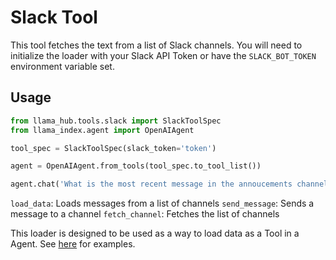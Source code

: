 # Slack Tool

This tool fetches the text from a list of Slack channels. You will need to initialize the loader with your Slack API Token or have the `SLACK_BOT_TOKEN` environment variable set.

## Usage

```python
from llama_hub.tools.slack import SlackToolSpec
from llama_index.agent import OpenAIAgent

tool_spec = SlackToolSpec(slack_token='token')

agent = OpenAIAgent.from_tools(tool_spec.to_tool_list())

agent.chat('What is the most recent message in the annoucements channel?')
```

`load_data`: Loads messages from a list of channels
`send_message`: Sends a message to a channel
`fetch_channel`: Fetches the list of channels

This loader is designed to be used as a way to load data as a Tool in a Agent. See [here](https://github.com/emptycrown/llama-hub/tree/main) for examples.
